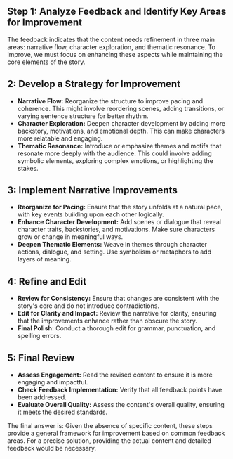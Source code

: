 



## Step 1: Analyze Feedback and Identify Key Areas for Improvement
The feedback indicates that the content needs refinement in three main areas: narrative flow, character exploration, and thematic resonance. To improve, we must focus on enhancing these aspects while maintaining the core elements of the story.

## 2: Develop a Strategy for Improvement
- **Narrative Flow:** Reorganize the structure to improve pacing and coherence. This might involve reordering scenes, adding transitions, or varying sentence structure for better rhythm.
- **Character Exploration:** Deepen character development by adding more backstory, motivations, and emotional depth. This can make characters more relatable and engaging.
- **Thematic Resonance:** Introduce or emphasize themes and motifs that resonate more deeply with the audience. This could involve adding symbolic elements, exploring complex emotions, or highlighting the stakes.

## 3: Implement Narrative Improvements
- **Reorganize for Pacing:** Ensure that the story unfolds at a natural pace, with key events building upon each other logically.
- **Enhance Character Development:** Add scenes or dialogue that reveal character traits, backstories, and motivations. Make sure characters grow or change in meaningful ways.
- **Deepen Thematic Elements:** Weave in themes through character actions, dialogue, and setting. Use symbolism or metaphors to add layers of meaning.

## 4: Refine and Edit
- **Review for Consistency:** Ensure that changes are consistent with the story's core and do not introduce contradictions.
- **Edit for Clarity and Impact:** Review the narrative for clarity, ensuring that the improvements enhance rather than obscure the story.
- **Final Polish:** Conduct a thorough edit for grammar, punctuation, and spelling errors.

## 5: Final Review
- **Assess Engagement:** Read the revised content to ensure it is more engaging and impactful.
- **Check Feedback Implementation:** Verify that all feedback points have been addressed.
- **Evaluate Overall Quality:** Assess the content's overall quality, ensuring it meets the desired standards.

The final answer is: 
Given the absence of specific content, these steps provide a general framework for improvement based on common feedback areas. For a precise solution, providing the actual content and detailed feedback would be necessary.